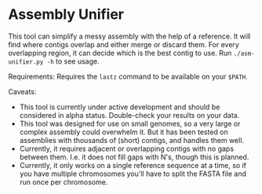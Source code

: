 Assembly Unifier
================

This tool can simplify a messy assembly with the help of a reference. It will find where contigs overlap and either merge or discard them. For every overlapping region, it can decide which is the best contig to use. Run `./asm-unifier.py -h` to see usage.

Requirements: Requires the `lastz` command to be available on your `$PATH`.

Caveats:
* This tool is currently under active development and should be considered in alpha status. Double-check your results on your data.
* This tool was designed for use on small genomes, so a very large or complex assembly could overwhelm it. But it has been tested on assemblies with thousands of (short) contigs, and handles them well.
* Currently, it requires adjacent or overlapping contigs with no gaps between them. I.e. it does not fill gaps with N's, though this is planned.
* Currently, it only works on a single reference sequence at a time, so if you have multiple chromosomes you'll have to split the FASTA file and run once per chromosome.


